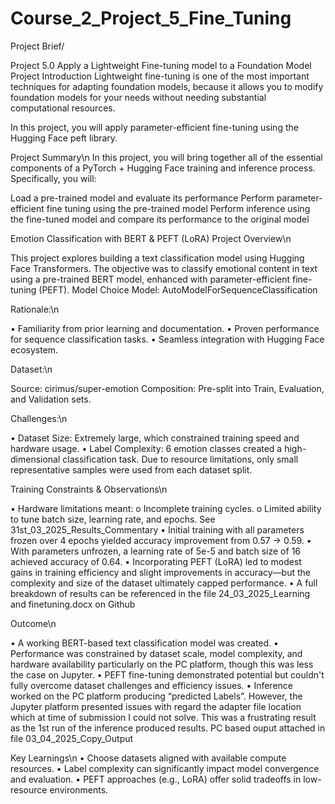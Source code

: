 # Course_2_Project_5_Fine_Tuning
Project Brief/

Project 5.0 Apply a Lightweight Fine-tuning model to a Foundation Model
Project Introduction
Lightweight fine-tuning is one of the most important techniques for adapting foundation models, because it allows you to modify foundation models for your needs without needing substantial computational resources.

In this project, you will apply parameter-efficient fine-tuning using the Hugging Face peft library.

Project Summary\n
In this project, you will bring together all of the essential components of a PyTorch + Hugging Face training and inference process. Specifically, you will:

Load a pre-trained model and evaluate its performance
Perform parameter-efficient fine tuning using the pre-trained model
Perform inference using the fine-tuned model and compare its performance to the original model

Emotion Classification with BERT & PEFT (LoRA)
Project Overview\n

This project explores building a text classification model using Hugging Face Transformers. The objective was to classify emotional content in text using a pre-trained BERT model, enhanced with parameter-efficient fine-tuning (PEFT).
Model Choice
Model: AutoModelForSequenceClassification

Rationale:\n

•	Familiarity from prior learning and documentation.
•	Proven performance for sequence classification tasks.
•	Seamless integration with Hugging Face ecosystem.

Dataset:\n

Source: cirimus/super-emotion
Composition: Pre-split into Train, Evaluation, and Validation sets.

Challenges:\n

•	Dataset Size: Extremely large, which constrained training speed and hardware usage.
•	Label Complexity: 6 emotion classes created a high-dimensional classification task.
Due to resource limitations, only small representative samples were used from each dataset split.

Training Constraints & Observations\n

•	Hardware limitations meant:
o	Incomplete training cycles.
o	Limited ability to tune batch size, learning rate, and epochs.  See 31st_03_2025_Results_Commentary
•	Initial training with all parameters frozen over 4 epochs yielded accuracy improvement from 0.57 → 0.59.
•	With parameters unfrozen, a learning rate of 5e-5 and batch size of 16 achieved accuracy of 0.64.
•	Incorporating PEFT (LoRA) led to modest gains in training efficiency and slight improvements in accuracy—but the complexity and size of the dataset ultimately capped performance.
•	A full breakdown of results can be referenced in the file 24_03_2025_Learning and finetuning.docx on Github

Outcome\n

•	A working BERT-based text classification model was created.
•	Performance was constrained by dataset scale, model complexity, and hardware availability particularly on the PC platform, though this was less the case on Jupyter.
•	PEFT fine-tuning demonstrated potential but couldn't fully overcome dataset challenges and efficiency issues.
•	Inference worked on the PC platform producing “predicted Labels”.  However, the Jupyter platform presented issues with regard the adapter file location which at time of submission I could not solve.  This was a frustrating result as the 1st run of the inference produced results.
PC based ouput attached in file 03_04_2025_Copy_Output

Key Learnings\n
•	Choose datasets aligned with available compute resources.
•	Label complexity can significantly impact model convergence and evaluation.
•	PEFT approaches (e.g., LoRA) offer solid tradeoffs in low-resource environments.
